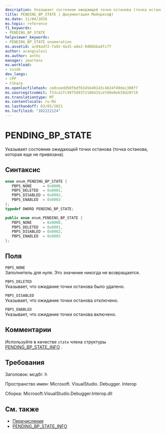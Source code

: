 ```yaml
---
description: Указывает состояние ожидающей точки останова (точка останова, которая еще не привязана).
title: PENDING_BP_STATE | Документация Майкрософт
ms.date: 11/04/2016
ms.topic: reference
f1_keywords:
- PENDING_BP_STATE
helpviewer_keywords:
- PENDING_BP_STATE enumeration
ms.assetid: ac04ad72-fa92-4a15-ade2-0d0bbbadfc7f
author: acangialosi
ms.author: anthc
manager: jmartens
ms.workload:
- vssdk
dev_langs:
- CPP
- CSharp
ms.openlocfilehash: ce0ceedd50fbdf6345b49143c4634f49dec308f7
ms.sourcegitcommit: f33ca1fc99f5d9372166431cefd0e0e639d20719
ms.translationtype: MT
ms.contentlocale: ru-RU
ms.lasthandoff: 03/05/2021
ms.locfileid: "102222124"
---
```

# <a name="pending_bp_state"></a>PENDING_BP_STATE
Указывает состояние ожидающей точки останова (точка останова, которая еще не привязана).

## <a name="syntax"></a>Синтаксис

```cpp
enum enum_PENDING_BP_STATE { 
   PBPS_NONE     = 0x0000,
   PBPS_DELETED  = 0x0001,
   PBPS_DISABLED = 0x0002,
   PBPS_ENABLED  = 0x0003
};
typedef DWORD PENDING_BP_STATE;
```

```csharp
public enum enum_PENDING_BP_STATE { 
   PBPS_NONE     = 0x0000,
   PBPS_DELETED  = 0x0001,
   PBPS_DISABLED = 0x0002,
   PBPS_ENABLED  = 0x0003
};
```

## <a name="fields"></a>Поля
 `PBPS_NONE`\
 Заполнитель для нуля. Это значение никогда не возвращается.

 `PBPS_DELETED`\
 Указывает, что ожидание точки останова было удалено.

 `PBPS_DISABLED`\
 Указывает, что ожидание точки останова отключено.

 `PBPS_ENABLED`\
 Указывает, что ожидание точки останова включено.

## <a name="remarks"></a>Комментарии
 Используйте в качестве `state` члена структуры [PENDING_BP_STATE_INFO](../../../extensibility/debugger/reference/pending-bp-state-info.md) .

## <a name="requirements"></a>Требования
 Заголовок: мсдбг. h

 Пространство имен: Microsoft. VisualStudio. Debugger. Interop

 Сборка: Microsoft.VisualStudio.Debugger.Interop.dll

## <a name="see-also"></a>См. также
- [Перечисления](../../../extensibility/debugger/reference/enumerations-visual-studio-debugging.md)
- [PENDING_BP_STATE_INFO](../../../extensibility/debugger/reference/pending-bp-state-info.md)
